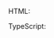 HTML:
<snippet id='using-selected-index-html'/>

TypeScript:
<snippet id='using-selected-index-code'/>
